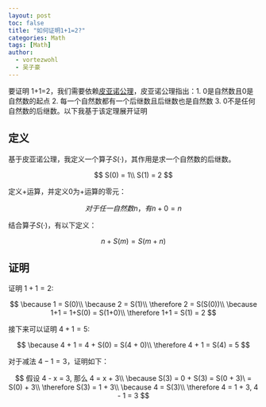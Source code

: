 ```yaml
---
layout: post
toc: false
title: "如何证明1+1=2?"
categories: Math
tags: [Math]
author:
  - vortezwohl
  - 吴子豪
---
```

要证明 1+1=2，我们需要依赖[皮亚诺公理](https://vortezwohl.github.io/math/2025/04/20/%E7%9A%AE%E4%BA%9A%E8%AF%BA%E5%85%AC%E7%90%86.html)，皮亚诺公理指出：1. 0是自然数且0是自然数的起点 2. 每一个自然数都有一个后继数且后继数也是自然数 3. 0不是任何自然数的后继数。以下我基于该定理展开证明

## 定义

基于皮亚诺公理，我定义一个算子$S(·)$，其作用是求一个自然数的后继数。

$$
S(0) = 1\\
S(1) = 2
$$

定义$+$运算，并定义0为$+$运算的零元：

$$
对于任一自然数 n，有n+0=n
$$

结合算子$S(·)$，有以下定义：

$$
n + S(m) = S(m+n)
$$

## 证明

证明 $1+1=2$:

$$
\because 1 = S(0)\\
\because 2 = S(1)\\
\therefore 2 = S(S(0))\\
\because 1+1 = 1+S(0) = S(1+0)\\
\therefore 1+1 = S(1) = 2
$$

接下来可以证明 $4+1=5$:

$$
\because 4 + 1 = 4 + S(0) = S(4 + 0)\\
\therefore 4 + 1 = S(4) = 5
$$

对于减法 $4-1=3$，证明如下：

$$
假设 4 - x = 3, 那么 4 = x + 3\\
\because S(3) = 0 + S(3) = S(0 + 3)\ = S(0) + 3\\
\therefore S(3) = 1 + 3\\
\because 4 = S(3)\\
\therefore 4 = 1 + 3, 4 - 1 = 3
$$

